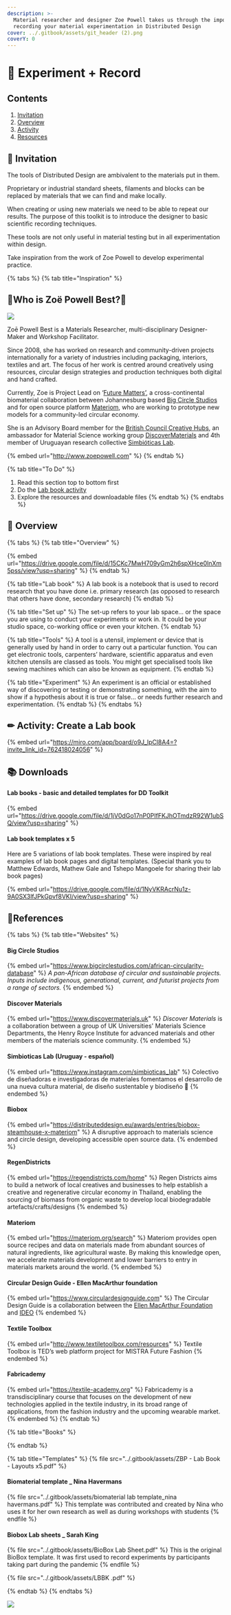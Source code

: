 ```yaml
---
description: >-
  Material researcher and designer Zoe Powell takes us through the importance of
  recording your material experimentation in Distributed Design
cover: ../.gitbook/assets/git_header (2).png
coverY: 0
---
```


# 🔬 Experiment + Record

## Contents

1. [Invitation](experiment-+-record.md#invitation)
2. [Overview](experiment-+-record.md#introduction)
3. [Activity](experiment-+-record.md#create-a-lab-book)
4. [Resources](experiment-+-record.md#undefined)

## 🎯 Invitation <a href="invitation" id="invitation"></a>

The tools of Distributed Design are ambivalent to the materials put in them.&#x20;

Proprietary or industrial standard sheets, filaments and blocks can be replaced by materials that we can find and make locally.&#x20;

When creating or using new materials we need to be able to repeat our results. The purpose of this toolkit is to introduce the designer to basic scientific recording techniques.&#x20;

These tools are not only useful in material testing but in all experimentation within design.

Take inspiration from the work of Zoe Powell to develop experimental practice.&#x20;

{% tabs %}
{% tab title="Inspiration" %}
## **🍳Who is  Zoë Powell Best?**🔬



![](<../.gitbook/assets/WhatsApp Image 2021-10-19 at 15.05.58.jpeg>)

Zoē Powell Best is a Materials Researcher, multi-disciplinary Designer-Maker and Workshop Facilitator.

Since 2008, she has worked on research and community-driven projects internationally for a variety of industries including packaging, interiors, textiles and art. The focus of her work is centred around creatively using resources, circular design strategies and production techniques both digital and hand crafted.

Currently, Zoe is Project Lead on ‘[Future Matters’](https://www.bigcirclestudios.com/future-matters), a cross-continental biomaterial collaboration between Johannesburg based [Big Circle Studios](https://www.bigcirclestudios.com/about-us) and for open source platform [Materiom](https://materiom.org), who are working to prototype new models for a community-led circular economy.

She is an Advisory Board member for the [British Council Creative Hubs](https://creativeconomy.britishcouncil.org/projects/hubs/), an ambassador for Material Science working group [DiscoverMaterials](https://www.discovermaterials.uk) and 4th member of Uruguayan research collective [Simbióticas Lab](https://www.instagram.com/simbioticas\_lab/).

{% embed url="http://www.zoepowell.com" %}
{% endtab %}

{% tab title="To Do" %}
1. Read this section top to bottom first
2. Do the [Lab book activity](experiment-+-record.md#type-suitability-activity)
3. Explore the resources and downloadable files
{% endtab %}
{% endtabs %}

## 👀 Overview

{% tabs %}
{% tab title="Overview" %}


{% embed url="https://drive.google.com/file/d/15CKc7MwH709yGm2h6spXHce0lnXm5pss/view?usp=sharing" %}
{% endtab %}

{% tab title="Lab book" %}
A lab book is a notebook that is used to record research that you have done i.e. primary research (as opposed to research that others have done, secondary research)
{% endtab %}

{% tab title="Set up" %}
The set-up refers to your lab space… or the space you are using to conduct your experiments or work in. It could be your studio space, co-working office or even your kitchen.
{% endtab %}

{% tab title="Tools" %}
A tool is a utensil, implement or device that is generally used by hand in order to carry out a particular function. You can get electronic tools, carpenters’ hardware, scientific apparatus and even kitchen utensils are classed as tools. You might get specialised tools like sewing machines which can also be known as equipment.
{% endtab %}

{% tab title="Experiment" %}
An experiment is an official or established way of discovering or testing or demonstrating something, with the aim to show if a hypothesis about it is true or false… or needs further research and experimentation.
{% endtab %}
{% endtabs %}

## ✏ Activity: Create a Lab book

{% embed url="https://miro.com/app/board/o9J_lpCl8A4=?invite_link_id=762418024056" %}

## 📚 Downloads&#x20;

#### Lab books - basic and detailed templates for DD Toolkit

{% embed url="https://drive.google.com/file/d/1jV0dGo17nP0PIfFKJhOTmdzR92W1ubSQ/view?usp=sharing" %}

#### Lab book templates x 5&#x20;

Here are 5 variations of lab book templates. These were inspired by real examples of lab book pages and digital templates. (Special thank you to Matthew Edwards, Mathew Gale and Tshepo Mangoele for sharing their lab book pages)

{% embed url="https://drive.google.com/file/d/1NyVKRAcrNu1z-9A0SX3lfJPkGpvf8VKI/view?usp=sharing" %}

## 📔References&#x20;

{% tabs %}
{% tab title="Websites" %}
#### Big Circle Studios

{% embed url="https://www.bigcirclestudios.com/african-circularity-database" %}
_A pan-African database of circular and sustainable projects. Inputs include indigenous, generational, current, and futurist projects from a range of sectors._
{% endembed %}

#### Discover Materials

{% embed url="https://www.discovermaterials.uk" %}
_Discover Materials_ is a collaboration between a group of UK Universities' Materials Science Departments, the Henry Royce Institute for advanced materials and other members of the materials science community.
{% endembed %}

#### Simbioticas Lab (Uruguay - español)

{% embed url="https://www.instagram.com/simbioticas_lab" %}
Colectivo de diseñadoras e investigadoras de materiales fomentamos el desarrollo de una nueva cultura material, de diseño sustentable y biodiseño 🌿
{% endembed %}

#### Biobox

{% embed url="https://distributeddesign.eu/awards/entries/biobox-steamhouse-x-materiom" %}
A disruptive approach to materials science and circle design, developing accessible open source data.&#x20;
{% endembed %}

#### RegenDistricts

{% embed url="https://regendistricts.com/home" %}
Regen Districts aims to build a network of local creatives and businesses to help establish a creative and regenerative circular economy in Thailand, enabling the sourcing of biomass from organic waste to develop local biodegradable artefacts/crafts/designs
{% endembed %}

#### Materiom

{% embed url="https://materiom.org/search" %}
Materiom provides open source recipes and data on materials made from abundant sources of natural ingredients, like agricultural waste. By making this knowledge open, we accelerate materials development and lower barriers to entry in materials markets around the world.
{% endembed %}

#### Circular Design Guide - Ellen MacArthur foundation

{% embed url="https://www.circulardesignguide.com" %}
The Circular Design Guide is a collaboration between the [Ellen MacArthur Foundation](http://www.ellenmacarthurfoundation.org) and [IDEO](http://www.ideo.com)
{% endembed %}

#### Textile Toolbox

{% embed url="http://www.textiletoolbox.com/resources" %}
Textile Toolbox is TED’s web platform project for MISTRA Future Fashion
{% endembed %}

#### Fabricademy

{% embed url="https://textile-academy.org" %}
Fabricademy is a transdisciplinary course that focuses on the development of new technologies applied in the textile industry, in its broad range of applications, from the fashion industry and the upcoming wearable market.
{% endembed %}
{% endtab %}

{% tab title="Books" %}

{% endtab %}

{% tab title="Templates" %}
{% file src="../.gitbook/assets/ZBP - Lab Book - Layouts x5.pdf" %}

#### Biomaterial template \_ Nina Havermans

{% file src="../.gitbook/assets/biomaterial lab template_nina havermans.pdf" %}
This template was contributed and created by Nina who uses it for her own research as well as during workshops with students
{% endfile %}

#### Biobox Lab sheets \_ Sarah King

{% file src="../.gitbook/assets/BioBox Lab Sheet.pdf" %}
This is the original BioBox template. It was first used to record  experiments by participants taking part during the pandemic
{% endfile %}

{% file src="../.gitbook/assets/LBBK .pdf" %}


{% endtab %}
{% endtabs %}



![](<../.gitbook/assets/image (30) (1).png>)
